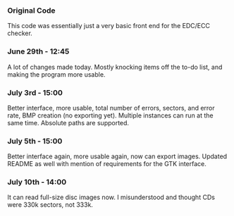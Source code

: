 ### Original Code

This code was essentially just a very basic front end for the EDC/ECC checker.

### June 29th - 12:45

A lot of changes made today. Mostly knocking items off the to-do list, and making the program more usable.

### July 3rd - 15:00

Better interface, more usable, total number of errors, sectors, and error rate, BMP creation (no exporting yet). Multiple instances can run at the same time. Absolute paths are supported.

### July 5th - 15:00

Better interface again, more usable again, now can export images. Updated README as well with mention of requirements for the GTK interface.

### July 10th - 14:00

It can read full-size disc images now. I misunderstood and thought CDs were 330k sectors, not 333k. 

